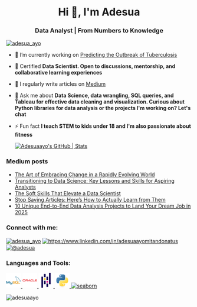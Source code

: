 <h1 align="center">Hi 👋, I'm Adesua</h1>
<h3 align="center">Data Analyst | From Numbers to Knowledge</h3>

<p align="left"> <a href="https://x.com/adesua_ayo" target="blank"><img src="https://img.shields.io/twitter/follow/adesua_ayo?logo=twitter&style=for-the-badge" alt="adesua_ayo" /></a> </p>

- 🔭 I’m currently working on [Predicting the Outbreak of Tuberculosis](https://github.com/Adesuaayo/Data-Analysis-Books-Recommendations-)

- 🌱 Certified **Data Scientist. Open to discussions, mentorship, and collaborative learning experiences**

- 📝 I regularly write articles on [Medium](https://medium.com/@adesua)

- 💬 Ask me about **Data Science, data wrangling, SQL queries, and Tableau for effective data cleaning and visualization. Curious about Python libraries for data analysis or the projects I'm working on? Let's chat**

- ⚡ Fun fact **I teach STEM to kids under 18 and I'm also passionate about fitness**

  [![Adesuaayo's GitHub | Stats](https://stats.quine.sh/Adesuaayo/github?theme=dark)](http://localhost:3000?utm_source=widgets&utm_campaign=Adesuaayo)

### Medium posts
<!-- BLOG-POST-LIST:START -->
- [The Art of Embracing Change in a Rapidly Evolving World](https://medium.com/@adesua/the-art-of-embracing-change-in-a-rapidly-evolving-world-ab51ab417230?source=rss-1353e7c4760c------2)
- [Transitioning to Data Science: Key Lessons and Skills for Aspiring Analysts](https://medium.com/thedeephub/transitioning-to-data-science-key-lessons-and-skills-for-aspiring-analysts-55786c2b7d16?source=rss-1353e7c4760c------2)
- [The Soft Skills That Elevate a Data Scientist](https://medium.com/h7w/the-soft-skills-that-elevate-a-data-scientist-9518a50aca41?source=rss-1353e7c4760c------2)
- [Stop Saving Articles: Here’s How to Actually Learn from Them](https://medium.com/@adesua/stop-saving-articles-heres-how-to-actually-learn-from-them-2ba919f2dde8?source=rss-1353e7c4760c------2)
- [10 Unique End-to-End Data Analysis Projects to Land Your Dream Job in 2025](https://medium.com/h7w/10-unique-end-to-end-data-analysis-projects-to-land-your-dream-job-in-2025-ddcb9f3c401d?source=rss-1353e7c4760c------2)
<!-- BLOG-POST-LIST:END -->

<h3 align="left">Connect with me:</h3>
<p align="left">
<a href="https://twitter.com/adesua_ayo" target="blank"><img align="center" src="https://raw.githubusercontent.com/rahuldkjain/github-profile-readme-generator/master/src/images/icons/Social/twitter.svg" alt="adesua_ayo" height="30" width="40" /></a>
<a href="https://linkedin.com/in/https://www.linkedin.com/in/adesuaayomitandonatus" target="blank"><img align="center" src="https://raw.githubusercontent.com/rahuldkjain/github-profile-readme-generator/master/src/images/icons/Social/linked-in-alt.svg" alt="https://www.linkedin.com/in/adesuaayomitandonatus" height="30" width="40" /></a>
<a href="https://medium.com/@adesua" target="blank"><img align="center" src="https://raw.githubusercontent.com/rahuldkjain/github-profile-readme-generator/master/src/images/icons/Social/medium.svg" alt="@adesua" height="30" width="40" /></a>
</p>

<h3 align="left">Languages and Tools:</h3>
<p align="left"> <a href="https://www.mysql.com/" target="_blank" rel="noreferrer"> <img src="https://raw.githubusercontent.com/devicons/devicon/master/icons/mysql/mysql-original-wordmark.svg" alt="mysql" width="40" height="40"/> </a> <a href="https://www.oracle.com/" target="_blank" rel="noreferrer"> <img src="https://raw.githubusercontent.com/devicons/devicon/master/icons/oracle/oracle-original.svg" alt="oracle" width="40" height="40"/> </a> <a href="https://pandas.pydata.org/" target="_blank" rel="noreferrer"> <img src="https://raw.githubusercontent.com/devicons/devicon/2ae2a900d2f041da66e950e4d48052658d850630/icons/pandas/pandas-original.svg" alt="pandas" width="40" height="40"/> </a> <a href="https://www.python.org" target="_blank" rel="noreferrer"> <img src="https://raw.githubusercontent.com/devicons/devicon/master/icons/python/python-original.svg" alt="python" width="40" height="40"/> </a> <a href="https://seaborn.pydata.org/" target="_blank" rel="noreferrer"> <img src="https://seaborn.pydata.org/_images/logo-mark-lightbg.svg" alt="seaborn" width="40" height="40"/> </a> </p>

<p><img align="center" src="https://github-readme-stats.vercel.app/api/top-langs?username=adesuaayo&show_icons=true&locale=en&layout=compact" alt="adesuaayo" /></p>
